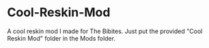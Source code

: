 # Cool-Reskin-Mod
A cool reskin mod I made for The Bibites. Just put the provided "Cool Reskin Mod" folder in the Mods folder.
